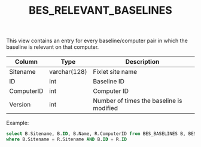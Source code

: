 ﻿---
title: BES_RELEVANT_BASELINES
---

This view contains an entry for every baseline/computer pair in which the baseline
is relevant on that computer.

| Column        | Type           |  Description  |
| ------------- | ------------- | ----- | 
| Sitename      | varchar(128) | Fixlet site name |
| ID      | int | Baseline ID |
| ComputerID      | int | Computer ID |
| Version | int | Number of times the baseline is modified |

Example:
```sql
select B.Sitename, B.ID, B.Name, R.ComputerID from BES_BASELINES B, BES_RELEVANT_BASELINES R
where B.Sitename = R.Sitename AND B.ID = R.ID
```

